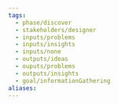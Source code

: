 ```yaml
---
tags:
  - phase/discover
  - stakeholders/designer
  - inputs/problems
  - inputs/insights
  - inputs/none
  - outputs/ideas
  - ouputs/problems
  - outputs/insights
  - goal/informationGathering
aliases:
---
```

